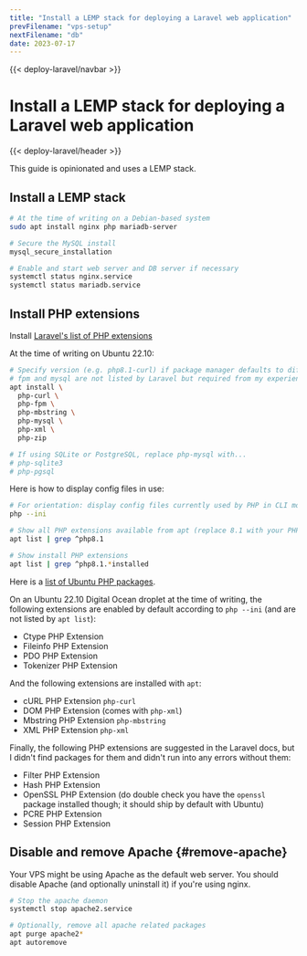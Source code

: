 ```yaml
---
title: "Install a LEMP stack for deploying a Laravel web application"
prevFilename: "vps-setup"
nextFilename: "db"
date: 2023-07-17
---
```


{{< deploy-laravel/navbar >}}

# Install a LEMP stack for deploying a Laravel web application

{{< deploy-laravel/header >}}

This guide is opinionated and uses a LEMP stack.

## Install a LEMP stack

```bash
# At the time of writing on a Debian-based system
sudo apt install nginx php mariadb-server 

# Secure the MySQL install
mysql_secure_installation

# Enable and start web server and DB server if necessary
systemctl status nginx.service
systemctl status mariadb.service
```

## Install PHP extensions

Install [Laravel's list of PHP extensions](https://laravel.com/docs/10.x/deployment#server-requirements)

At the time of writing on Ubuntu 22.10:

```bash
# Specify version (e.g. php8.1-curl) if package manager defaults to different version.
# fpm and mysql are not listed by Laravel but required from my experience!
apt install \
  php-curl \
  php-fpm \
  php-mbstring \
  php-mysql \
  php-xml \
  php-zip

# If using SQLite or PostgreSQL, replace php-mysql with... 
# php-sqlite3
# php-pgsql
```

Here is how to display config files in use:

```bash
# For orientation: display config files currently used by PHP in CLI mode
php --ini

# Show all PHP extensions available from apt (replace 8.1 with your PHP version)
apt list | grep ^php8.1

# Show install PHP extensions 
apt list | grep ^php8.1.*installed
```

Here is a [list of Ubuntu PHP packages](https://packages.ubuntu.com/jammy/php/).

On an Ubuntu 22.10 Digital Ocean droplet at the time of writing, the following extensions are enabled by default according to `php --ini` (and are not listed by `apt list`):

- Ctype PHP Extension
- Fileinfo PHP Extension
- PDO PHP Extension
- Tokenizer PHP Extension

And the following extensions are installed with `apt`:

- cURL PHP Extension `php-curl`
- DOM PHP Extension (comes with `php-xml`)
- Mbstring PHP Extension `php-mbstring`
- XML PHP Extension `php-xml`

Finally, the following PHP extensions are suggested in the Laravel docs, but I didn't find packages for them and didn't run into any errors without them:

- Filter PHP Extension
- Hash PHP Extension
- OpenSSL PHP Extension (do double check you have the `openssl` package installed though; it should ship by default with Ubuntu)
- PCRE PHP Extension
- Session PHP Extension

## Disable and remove Apache {#remove-apache}

Your VPS might be using Apache as the default web server.
You should disable Apache (and optionally uninstall it) if you're using nginx.

```bash
# Stop the apache daemon
systemctl stop apache2.service

# Optionally, remove all apache related packages
apt purge apache2*
apt autoremove
```
